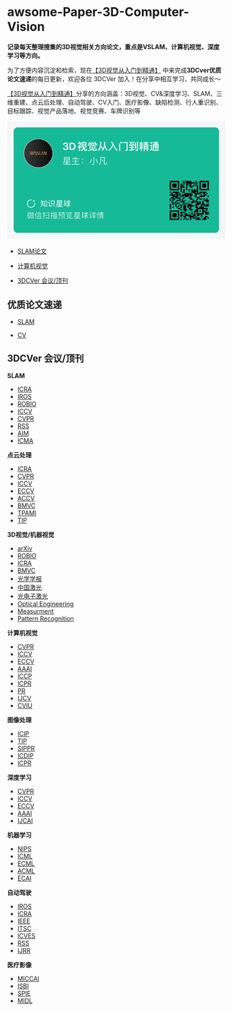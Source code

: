 # awsome-Paper-3D-Computer-Vision
**记录每天整理搜集的3D视觉相关方向论文，重点是VSLAM、计算机视觉、深度学习等方向。**

为了方便内容沉淀和检索，现在[【3D视觉从入门到精通】](https://wx.zsxq.com/dweb2/index/group/825412441552) 中来完成**3DCver优质论文速递**的每日更新，欢迎各位 3DCVer 加入！在分享中相互学习，共同成长～

[【3D视觉从入门到精通】](https://wx.zsxq.com/dweb2/index/group/825412441552)分享的方向涵盖：3D视觉、CV&深度学习、SLAM、三维重建、点云后处理、自动驾驶、CV入门、医疗影像、缺陷检测、行人重识别、目标跟踪、视觉产品落地、视觉竞赛、车牌识别等

![3D视觉从入门到精通](./imgs/3D视觉从入门到精通.jpg)

- [SLAM论文](#SLAM_Paper)

- [计算机视觉](#CV_Paper)

- [3DCVer 会议/顶刊](#TopSurvey)

## 优质论文速递
<a name="SLAM_Paper"></a>
- [SLAM](SLAM-Paper.md)

<a name="CV_Paper"></a>
- [CV](CV-Paper.md)

<a name="TopSurvey"></a>
## 3DCVer 会议/顶刊

**SLAM**
- [ICRA](https://www.ieee-ras.org/conferences-workshops/fully-sponsored/icra)
- [IROS](https://www.iros2019.org/)
- [ROBIO](https://www.robio.org/)
- [ICCV](http://iccv2019.thecvf.com/)
- [CVPR](http://cvpr2020.thecvf.com/)
- [RSS](https://roboticsconference.org/)
- [AIM](http://aim2020.org/)
- [ICMA](http://2019.ieee-icma.org/)

**点云处理**

- [ICRA](https://www.ieee-ras.org/conferences-workshops/fully-sponsored/icra)
- [CVPR](http://cvpr2020.thecvf.com/)
- [ICCV](http://iccv2019.thecvf.com/)
- [ECCV](https://eccv2020.eu/)
- [ACCV](http://accv2020.kyoto/)
- [BMVC](https://bmvc2019.org/)
- [TPAMI](https://ieeexplore.ieee.org/xpl/RecentIssue.jsp?punumber=34)
- [TIP](https://ieeexplore.ieee.org/xpl/RecentIssue.jsp?)

**3D视觉/机器视觉**
- [arXiv](https://arxiv.org/)
- [ROBIO](https://www.robio.org/)
- [ICRA](https://www.ieee-ras.org/conferences-workshops/fully-sponsored/icra)
- [BMVC](https://bmvc2019.org)
- [光学学报](http://www.opticsjournal.net/journals/gxxb.htm?action=index)
- [中国激光](http://www.opticsjournal.net/Journals/zgjg.htm)
- [光电子激光](https://wx.zsxq.com/dweb2/index/group)
- [Optical Engineering](https://wx.zsxq.com/dweb2/index/group)
- [Measurment](https://www.journals.elsevier.com/measurement)
- [Pattern Recognition](https://www.journals.elsevier.com/pattern-recognition/)

**计算机视觉**
- [CVPR](http://cvpr2020.thecvf.com/)
- [ICCV](http://iccv2019.thecvf.com/)
- [ECCV](https://eccv2020.eu/)
- [AAAI](http://www.aaai.org/)
- [ICCP](http://www.iccp.ro/iccp2019/)
- [ICPR](https://www.icpr2020.it/)
- [PR](https://www.journals.elsevier.com/pattern-recognition/)
- [IJCV](https://www.springer.com/journal/11263/)
- [CVIU](https://www.journals.elsevier.com/computer-vision-and-image-understanding/)

**图像处理**
- [ICIP](https://2020.ieeeicip.org/)
- [TIP](https://ieeexplore.ieee.org/xpl/RecentIssue.jsp?punumber=83#opennewwindow)
- [SIPPR](http://www.iwsippr.org/)
- [ICDIP](http://www.icdip.org/)
- [ICPR](https://www.icpr2020.it/)

**深度学习**
- [CVPR](http://cvpr2020.thecvf.com/)
- [ICCV](http://iccv2019.thecvf.com/)
- [ECCV](https://eccv2020.eu/)
- [AAAI](http://www.aaai.org/)
- [IJCAI](https://www.ijcai.org/)

**机器学习**
- [NIPS](https://neurips.cc/)
- [ICML](https://icml.cc/)
- [ECML](https://ecmlpkdd2020.net/)
- [ACML](http://www.acml-conf.org/2019/)
- [ECAI](http://ecai2020.eu/)

**自动驾驶**
- [IROS](https://www.iros2019.org/)
- [ICRA](https://www.ieee-ras.org/conferences-workshops/fully-sponsored/icra)
- [IEEE](IV：https://2020.ieee-iv.org/)
- [ITSC](https://www.itsc2019.org/)
- [ICVES](http://www.icves2019.org/)
- [RSS](https://roboticsconference.org/)
- [IJRR](http://www.ijrr.org/)

**医疗影像**
- [MICCAI](http://www.miccai.org/)
- [ISBI](http://2020.biomedicalimaging.org/)
- [SPIE](https://spie.org/?SSO=1)
- [MIDL](https://2020.midl.io/)

